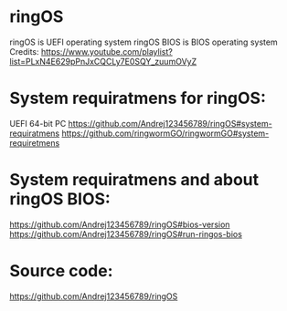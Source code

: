 # ringOS
ringOS is UEFI operating system
ringOS BIOS is BIOS operating system
Credits: https://www.youtube.com/playlist?list=PLxN4E629pPnJxCQCLy7E0SQY_zuumOVyZ

# System requiratmens for ringOS:
  UEFI 64-bit PC
  https://github.com/Andrej123456789/ringOS#system-requiratmens
  https://github.com/ringwormGO/ringwormGO#system-requiretmens

# System requiratmens and about ringOS BIOS:
 https://github.com/Andrej123456789/ringOS#bios-version
 https://github.com/Andrej123456789/ringOS#run-ringos-bios
  
# Source code:
  https://github.com/Andrej123456789/ringOS
